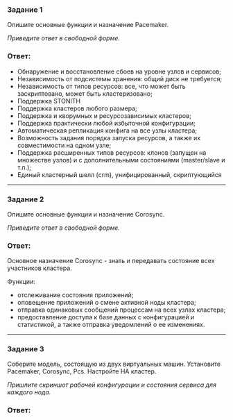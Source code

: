### Задание 1

Опишите основные функции и назначение Pacemaker.

*Приведите ответ в свободной форме.*

### Ответ:

* Обнаружение и восстановление сбоев на уровне узлов и сервисов;
* Независимость от подсистемы хранения: общий диск не требуется;
* Независимость от типов ресурсов: все, что может быть заскриптовано, может быть кластеризовано;
* Поддержка STONITH 
* Поддержка кластеров любого размера;
* Поддержка и кворумных и ресурсозависимых кластеров;
* Поддержка практически любой избыточной конфигурации;
* Автоматическая репликация конфига на все узлы кластера;
* Возможность задания порядка запуска ресурсов, а также их совместимости на одном узле;
* Поддержка расширенных типов ресурсов: клонов (запущен на множестве узлов) и с дополнительными состояниями
(master/slave и т.п.);
* Единый кластерный шелл (crm), унифицированный, скриптующийся  

---

### Задание 2

Опишите основные функции и назначение Corosync.

*Приведите ответ в свободной форме.*  

### Ответ: 

Основное назначение Corosync - знать и передавать состояние всех участников кластера.

Функции:
* отслеживание состояния приложений;
* оповещение приложений о смене активной ноды кластера;
* отправка одинаковых сообщений процессам на всех узлах кластера;
* предоставление доступа к базе данных с конфигурацией и статистикой, а также отправка уведомлений о ее изменениях.

---

### Задание 3  

Соберите модель, состоящую из двух виртуальных машин. Установите Pacemaker, Corosync, Pcs. Настройте HA кластер.

*Пришлите скриншот рабочей конфигурации и состояния сервиса для каждого нода.*

### Ответ:  


